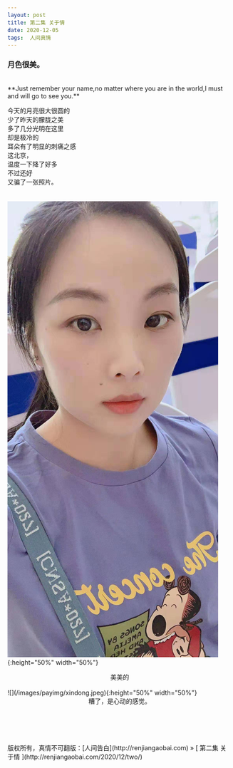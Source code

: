 ```yaml
---
layout: post  
title: 第二集 关于情 
date: 2020-12-05  
tags:  人间真情
---
```

### 月色很美。  

<br/> 
**Just remember your name,no matter where you are in the world,I must and will go to see you.** 
<br/> 

今天的月亮很大很圆的  
少了昨天的朦胧之美  
多了几分光明在这里  
却是极冷的  
耳朵有了明显的刺痛之感  
这北京，  
温度一下降了好多  
不过还好  
又骗了一张照片。  
<br/>
<br/>
![](/images/third/third.jpeg){:height="50%" width="50%"}

<center>
美美的
</center>

<br/>
![](/images/payimg/xindong.jpeg){:height="50%" width="50%"}
<br/>
<center>
糟了，是心动的感觉。
</center>


<br/> 
<br/> 
<br/> 
<br/> 
<br/> 
版权所有，真情不可翻版：[人间告白](http://renjiangaobai.com) » [ 第二集 关于情 ](http://renjiangaobai.com/2020/12/two/)  
<br/>